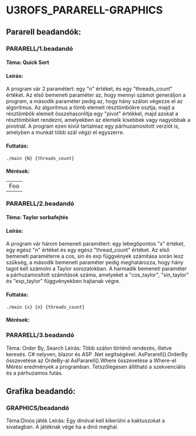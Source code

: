 # U3ROFS_PARARELL-GRAPHICS

## Pararell beadandók:

### PARARELL/1.beadandó

#### Téma: Quick Sort
#### Leírás:
A program vár 2 paramétert: egy "n" értéket, és egy "threads_count" értéket. Az első bemeneti paraméter az, hogy mennyi számot generáljon a program, a második paraméter pedig az, hogy hány szálon végezze el az algoritmus. Az algoritmus a tömb elemeit résztömbökre osztja, majd a résztömbök elemeit összehasonlítja egy "pivot" értékkel, majd azokat a résztömböket rendezni, amelyekben az elemeik kisebbek vagy nagyobbak a pivotnál. A program ezen kívül tartalmaz egy párhuzamosított verziót is, amelyben a munkát több szál végzi el egyszerre.

 #### Futtatás:

    ./main {N} {threads_count}

 #### Mérések:
 
 <table>
    <tr>
        <td>Foo</td>
    </tr>
</table>

### PARARELL/2.beadandó

#### Téma: Taylor sorbafejtés
#### Leírás:
A program vár három bemeneti paramétert: egy lebegőpontos "x" értéket, egy egész "n" értéket és egy egész "thread_count" értéket. Az első bemeneti paraméterre a cos, sin és exp függvények számítása során lesz szükség, a második bemeneti paraméter pedig meghatározza, hogy hány tagot kell számolni a Taylor sorozatokban. A harmadik bemeneti paraméter a párhuzamosított számítások száma, amelyeket a "cos_taylor", "sin_taylor" és "exp_taylor" függvényekben hajtanak végre.

 #### Futtatás:

    ./main {x} {n} {threads_count}

 #### Mérések:

### PARARELL/3.beadandó

Téma: Order By, Search
Leírás: Több szálon történő rendezés, illetve keresés. C# nelyven, blazor és ASP .Net segítségével.
AsPararell().OrderBy összevetése az OrdeBy-al
AsPararell().Where összevetése a Where-el
Mérési eredmények a programban.
Tetszőlegesen állítható a szekvenciális és a párhuzamos futás.

## Grafika beadandó:

### GRAPHICS/beadandó

Téma:Dinós játék
Leírás: Egy dinóval kell kikerülni a kaktuszokat a sivatagban. A játéknak vége ha a dinó meghal.
